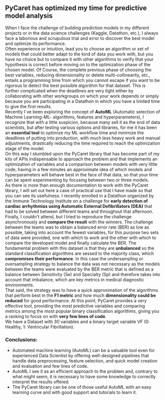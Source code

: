 ## PyCaret has optimized my time for predictive model analysis
When I face the challenge of building prediction models in my different projects or in the data science challenges (Kaggle, Datathon, etc.), I always face a laborious and scrupulous trial and error to discover the best model and optimize its performance.  
Often experience or intuition, lead you to choose an algorithm or set of models that could better adapt to the kind of data you work with, but you have no choice but to compare it with other algorithms to verify that your hypothesis is correct before moving on to the optimization phase of the chosen model. Of Course, the complete previous phase of choosing the best variables, reducing dimensionality or delete multi-collinearity, etc., entails a programming time from which you cannot escape if you want to be rigorous to detect the best possible algorithm for that dataset. This is further complicated when the deadlines are very tight either by collaborating with other workgroups on which your work depends or simply because you are participating in a Datathon in which you have a limited time to give the first results.  
Recently I´ve been exploring the concept of **AutoML** (Automatic selection of Machine Learning-ML- algorithms, features and hyperparameters), I recognize that with a little suspicion, because many sell it as the end of data scientists, but after testing various options and libraries, for me it has been an **essential tool** to optimize my ML workflow time and minimize the deadlines of putting into production, with much less heavy work and manual adjustments, drastically reducing the time required to reach the optimization stage of the model.  
On this way I stumbled upon the PyCaret library that has become part of my kits of APIs indispensable to approach the problem and that implements an optimization of variables and a comparison between models with very little code, having in a few minutes an approximate idea of which models and hyperparameters will behave best in the face of that data, so that your time can be spent experimenting by focusing between two or three models.  
As there is more than enough documentation to work with the PyCaret library, I will set out here a case of practical use that I have made so that you can see its usefulness.
I recently enrolled in a Datathon organized by the Immune Technology Institute on a challenge for **early detection of cardiac arrhythmias using Automatic External Defibrillators (DEA)** that had to be solved between different teams and throughout that afternoon. Finally, I couldn't attend, but I tried to reproduce the challenge asynchronously and **compare the result** with the winners. The challenge between the teams was to obtain a balanced error rate (BER) as low as possible, taking into account the fewest variables, for this purpose two sets of data were provided, one with which to work and the other with which to compare the developed model and finally calculate the BER. The fundamental problem with this dataset is that they are **unbalanced** so the standard classification algorithms are sessed to the majority class, which **compromises their performance**. In this case the undersampling or oversampling strategy to balance the data was not necessary as the models between the teams were evaluated by the BER metric that is defined as a balance between Sensitivity (Se) and Specialty (Sp) and therefore takes into account that imbalance, which are key metrics in medical diagnostic environments.  
That said, the strategy was to have a quick approximation of the algorithms that perform best in the **F1 metric** and how much **dimensionality could be reduced** for good performance. At this point, PyCaret provides a very effective tool, providing the most predictive variables and comparing metrics among the most popular binary classification algorithms, giving you a ranking to focus on with **very few lines of code**.  
We have a Dataset with 30 variables and a binary target variable VF (0: Healthy, 1: Ventricular Fibrillation).  

### Conclusions:  
- Automated machine learning (AutoML) can be a valuable tool even for experienced Data Scientist by offering well-designed pipelines that handle data preprocessing, feature selection, and quick model creation and evaluation and few lines of code.  
- AutoML I see it as an efficient approach to the problem and, contrary to what might seem, it is necessary to have some knowledge to correctly interpret the results offered.  
- The PyCaret library can be one of those useful AutoML with an easy learning curve and with good support and tutorials to learn it.


